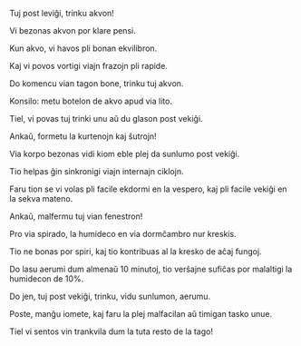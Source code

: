 Tuj post leviĝi, trinku akvon!

Vi bezonas akvon por klare pensi.

Kun akvo, vi havos pli bonan ekvilibron.

Kaj vi povos vortigi viajn frazojn pli rapide.

Do komencu vian tagon bone, trinku tuj akvon.

Konsilo: metu botelon de akvo apud via lito.

Tiel, vi povas tuj trinki unu aŭ du glason post vekiĝi.

Ankaŭ, formetu la kurtenojn kaj ŝutrojn!

Via korpo bezonas vidi kiom eble plej da sunlumo post vekiĝi.

Tio helpas ĝin sinkronigi viajn internajn ciklojn.

Faru tion se vi volas pli facile ekdormi en la vespero, kaj pli facile vekiĝi en la sekva mateno.

Ankaŭ, malfermu tuj vian fenestron!

Pro via spirado, la humideco en via dormĉambro nur kreskis.

Tio ne bonas por spiri, kaj tio kontribuas al la kresko de aĉaj fungoj.

Do lasu aerumi dum almenaŭ 10 minutoj, tio verŝajne sufiĉas por malaltigi la humidecon de 10%.

Do jen, tuj post vekiĝi, trinku, vidu sunlumon, aerumu.

Poste, manĝu iomete, kaj faru la plej malfacilan aŭ timigan tasko unue.

Tiel vi sentos vin trankvila dum la tuta resto de la tago!